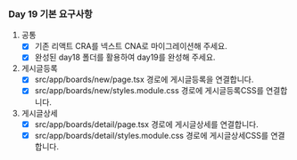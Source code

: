 ### Day 19 기본 요구사항

1. 공통
    - [x]  기존 리액트 CRA를 넥스트 CNA로 마이그레이션해 주세요.
    - [x]  완성된 day18 폴더를 활용하여 day19를 완성해 주세요.
2. 게시글등록
    - [x]  src/app/boards/new/page.tsx 경로에 게시글등록을 연결합니다.
    - [x]  src/app/boards/new/styles.module.css 경로에 게시글등록CSS를 연결합니다.
3. 게시글상세
    - [x]  src/app/boards/detail/page.tsx 경로에 게시글상세를 연결합니다.
    - [x]  src/app/boards/detail/styles.module.css 경로에 게시글상세CSS를 연결합니다.